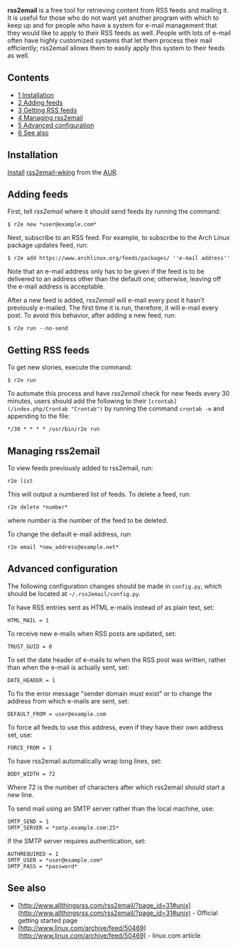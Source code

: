 **rss2email** is a free tool for retrieving content from RSS feeds and mailing it. It is useful for those who do not want yet another program with which to keep up and for people who have a system for e-mail management that they would like to apply to their RSS feeds as well. People with lots of e-mail often have highly customized systems that let them process their mail efficiently; rss2email allows them to easily apply this system to their feeds as well.

## Contents

*   [1 Installation](#Installation)
*   [2 Adding feeds](#Adding_feeds)
*   [3 Getting RSS feeds](#Getting_RSS_feeds)
*   [4 Managing rss2email](#Managing_rss2email)
*   [5 Advanced configuration](#Advanced_configuration)
*   [6 See also](#See_also)

## Installation

[Install](/index.php/Install "Install") [rss2email-wking](https://aur.archlinux.org/packages/rss2email-wking/) from the [AUR](/index.php/AUR "AUR").

## Adding feeds

First, tell *rss2email* where it should send feeds by running the command:

```
$ r2e new *user@example.com*

```

Next, subscribe to an RSS feed. For example, to subscribe to the Arch Linux package updates feed, run:

```
$ r2e add https://www.archlinux.org/feeds/packages/ ''e-mail address''

```

Note that an e-mail address only has to be given if the feed is to be delivered to an address other than the default one; otherwise, leaving off the e-mail address is acceptable.

After a new feed is added, *rss2email* will e-mail every post it hasn't previously e-mailed. The first time it is run, therefore, it will e-mail every post. To avoid this behavior, after adding a new feed, run:

```
$ r2e run --no-send

```

## Getting RSS feeds

To get new stories, execute the command:

```
$ r2e run

```

To automate this process and have *rss2email* check for new feeds every 30 minutes, users should add the following to their `[crontab](/index.php/Crontab "Crontab")` by running the command `crontab -e` and appending to the file:

```
*/30 * * * * /usr/bin/r2e run

```

## Managing rss2email

To view feeds previously added to rss2email, run:

```
r2e list

```

This will output a numbered list of feeds. To delete a feed, run:

```
r2e delete *number*

```

where *number* is the number of the feed to be deleted.

To change the default e-mail address, run:

```
r2e email *new_address@example.net*

```

## Advanced configuration

The following configuration changes should be made in `config.py`, which should be located at `~/.rss2email/config.py`.

To have RSS entries sent as HTML e-mails instead of as plain text, set:

```
HTML_MAIL = 1

```

To receive new e-mails when RSS posts are updated, set:

```
TRUST_GUID = 0

```

To set the date header of e-mails to when the RSS post was written, rather than when the e-mail is actually sent, set:

```
DATE_HEADER = 1

```

To fix the error message "sender domain must exist" or to change the address from which e-mails are sent, set:

```
DEFAULT_FROM = user@example.com

```

To force all feeds to use this address, even if they have their own address set, use:

```
FORCE_FROM = 1

```

To have rss2email automatically wrap long lines, set:

```
BODY_WIDTH = 72

```

Where 72 is the number of characters after which rss2email should start a new line.

To send mail using an SMTP server rather than the local machine, use:

```
SMTP_SEND = 1
SMTP_SERVER = *smtp.example.com:25*

```

If the SMTP server requires authentication, set:

```
AUTHREQUIRED = 1
SMTP_USER = *user@example.com*
SMTP_PASS = *password*

```

## See also

*   [http://www.allthingsrss.com/rss2email/?page_id=31#unix](http://www.allthingsrss.com/rss2email/?page_id=31#unix) - Official getting started page
*   [http://www.linux.com/archive/feed/50469](http://www.linux.com/archive/feed/50469) - linux.com article.